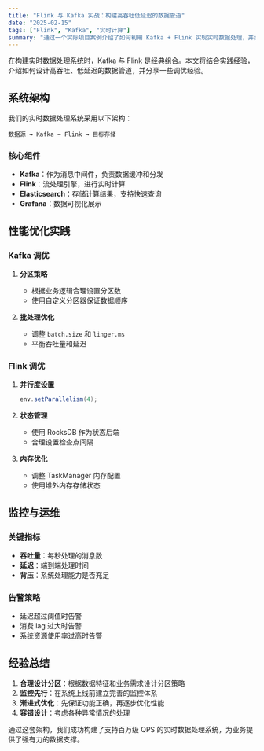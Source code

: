 ```yaml
---
title: "Flink 与 Kafka 实战：构建高吞吐低延迟的数据管道"
date: "2025-02-15"
tags: ["Flink", "Kafka", "实时计算"]
summary: "通过一个实际项目案例介绍了如何利用 Kafka + Flink 实现实时数据处理，并给出一些性能优化的经验。"
---
```


在构建实时数据处理系统时，Kafka 与 Flink 是经典组合。本文将结合实践经验，介绍如何设计高吞吐、低延迟的数据管道，并分享一些调优经验。

## 系统架构

我们的实时数据处理系统采用以下架构：

```
数据源 → Kafka → Flink → 目标存储
```

### 核心组件

- **Kafka**：作为消息中间件，负责数据缓冲和分发
- **Flink**：流处理引擎，进行实时计算
- **Elasticsearch**：存储计算结果，支持快速查询
- **Grafana**：数据可视化展示

## 性能优化实践

### Kafka 调优

1. **分区策略**
   - 根据业务逻辑合理设置分区数
   - 使用自定义分区器保证数据顺序

2. **批处理优化**
   - 调整 `batch.size` 和 `linger.ms`
   - 平衡吞吐量和延迟

### Flink 调优

1. **并行度设置**
   ```java
   env.setParallelism(4);
   ```

2. **状态管理**
   - 使用 RocksDB 作为状态后端
   - 合理设置检查点间隔

3. **内存优化**
   - 调整 TaskManager 内存配置
   - 使用堆外内存存储状态

## 监控与运维

### 关键指标

- **吞吐量**：每秒处理的消息数
- **延迟**：端到端处理时间
- **背压**：系统处理能力是否充足

### 告警策略

- 延迟超过阈值时告警
- 消费 lag 过大时告警
- 系统资源使用率过高时告警

## 经验总结

1. **合理设计分区**：根据数据特征和业务需求设计分区策略
2. **监控先行**：在系统上线前建立完善的监控体系
3. **渐进式优化**：先保证功能正确，再逐步优化性能
4. **容错设计**：考虑各种异常情况的处理

通过这套架构，我们成功构建了支持百万级 QPS 的实时数据处理系统，为业务提供了强有力的数据支撑。
